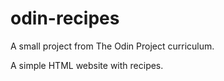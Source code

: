 # odin-recipes

A small project from The Odin Project curriculum.

A simple HTML website with recipes.
